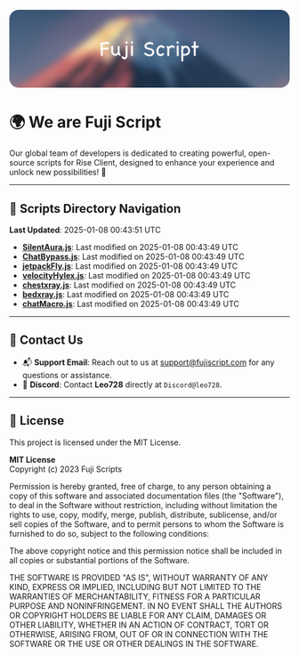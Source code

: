 ![Banner](.github/b.webp)

# 🌍 **We are Fuji Script**

Our global team of developers is dedicated to creating powerful, open-source scripts for Rise Client, designed to enhance your experience and unlock new possibilities! 🌟

---
<!-- SCRIPTS_NAVIGATION_START -->
## 📂 **Scripts Directory Navigation**

**Last Updated**: 2025-01-08 00:43:51 UTC

- **[SilentAura.js](scripts/SilentAura.js)**: Last modified on 2025-01-08 00:43:49 UTC
- **[ChatBypass.js](scripts/ChatBypass.js)**: Last modified on 2025-01-08 00:43:49 UTC
- **[jetpackFly.js](scripts/jetpackFly.js)**: Last modified on 2025-01-08 00:43:49 UTC
- **[velocityHylex.js](scripts/velocityHylex.js)**: Last modified on 2025-01-08 00:43:49 UTC
- **[chestxray.js](scripts/chestxray.js)**: Last modified on 2025-01-08 00:43:49 UTC
- **[bedxray.js](scripts/bedxray.js)**: Last modified on 2025-01-08 00:43:49 UTC
- **[chatMacro.js](scripts/chatMacro.js)**: Last modified on 2025-01-08 00:43:49 UTC

<!-- SCRIPTS_NAVIGATION_END -->

---

## 💬 **Contact Us**  
- 📬 **Support Email**: Reach out to us at [support@fujiscript.com](mailto:support@fujiscript.com) for any questions or assistance.  
- 💬 **Discord**: Contact **Leo728** directly at `Discord@leo728`.

---

## 📜 **License**

This project is licensed under the MIT License.  

**MIT License**  
Copyright (c) 2023 Fuji Scripts  

Permission is hereby granted, free of charge, to any person obtaining a copy of this software and associated documentation files (the "Software"), to deal in the Software without restriction, including without limitation the rights to use, copy, modify, merge, publish, distribute, sublicense, and/or sell copies of the Software, and to permit persons to whom the Software is furnished to do so, subject to the following conditions:  

The above copyright notice and this permission notice shall be included in all copies or substantial portions of the Software.  

THE SOFTWARE IS PROVIDED "AS IS", WITHOUT WARRANTY OF ANY KIND, EXPRESS OR IMPLIED, INCLUDING BUT NOT LIMITED TO THE WARRANTIES OF MERCHANTABILITY, FITNESS FOR A PARTICULAR PURPOSE AND NONINFRINGEMENT. IN NO EVENT SHALL THE AUTHORS OR COPYRIGHT HOLDERS BE LIABLE FOR ANY CLAIM, DAMAGES OR OTHER LIABILITY, WHETHER IN AN ACTION OF CONTRACT, TORT OR OTHERWISE, ARISING FROM, OUT OF OR IN CONNECTION WITH THE SOFTWARE OR THE USE OR OTHER DEALINGS IN THE SOFTWARE.  
